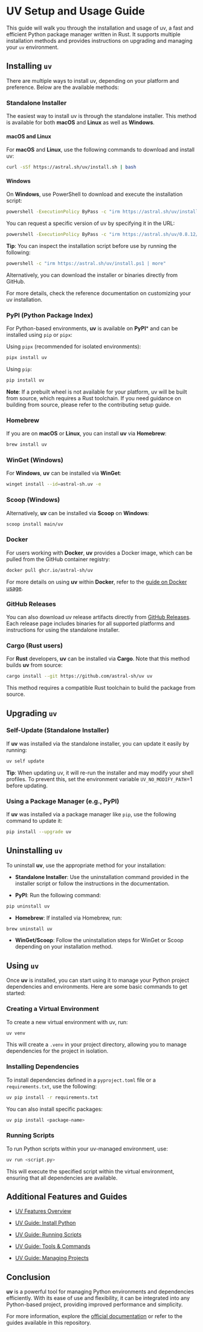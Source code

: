 # UV Setup and Usage Guide

This guide will walk you through the installation and usage of uv, a fast and efficient Python package manager written in Rust. It supports multiple installation methods and provides instructions on upgrading and managing your `uv` environment.

## Installing `uv`

There are multiple ways to install uv, depending on your platform and preference. Below are the available methods:

### Standalone Installer

The easiest way to install uv is through the standalone installer. This method is available for both **macOS** and **Linux** as well as **Windows**.

#### macOS and Linux

For **macOS** and **Linux**, use the following commands to download and install uv:

``` bash
curl -sSf https://astral.sh/uv/install.sh | bash
```

#### Windows

On **Windows**, use PowerShell to download and execute the installation script:

``` bash
powershell -ExecutionPolicy ByPass -c "irm https://astral.sh/uv/install.ps1 | iex"
```

You can request a specific version of uv by specifying it in the URL:

``` bash
powershell -ExecutionPolicy ByPass -c "irm https://astral.sh/uv/0.8.12/install.ps1 | iex"
```

**Tip**: You can inspect the installation script before use by running the following:

``` bash
powershell -c "irm https://astral.sh/uv/install.ps1 | more"
```

Alternatively, you can download the installer or binaries directly from GitHub.

For more details, check the reference documentation on customizing your uv installation.

### PyPI (Python Package Index)

For Python-based environments, **uv** is available on **PyPI*** and can be installed using `pip` or `pipx`:

Using `pipx` (recommended for isolated environments):

``` bash
pipx install uv
```

Using `pip`:

``` bash
pip install uv
```

**Note**: If a prebuilt wheel is not available for your platform, uv will be built from source, which requires a Rust toolchain. If you need guidance on building from source, please refer to the contributing setup guide.

### Homebrew

If you are on **macOS** or **Linux**, you can install **uv** via **Homebrew**:

``` bash
brew install uv
```

### WinGet (Windows)

For **Windows**, **uv** can be installed via **WinGet**:

``` bash
winget install --id=astral-sh.uv -e
```

### Scoop (Windows)

Alternatively, **uv** can be installed via **Scoop** on **Windows**:

``` bash
scoop install main/uv
```

### Docker

For users working with **Docker**, **uv** provides a Docker image, which can be pulled from the GitHub container registry:

``` bash
docker pull ghcr.io/astral-sh/uv
```

For more details on using **uv** within **Docker**, refer to the [guide on Docker usage](https://docs.astral.sh/uv/guides/docker).

### GitHub Releases

You can also download uv release artifacts directly from [GitHub Releases](https://github.com/astral-sh/uv/releases). Each release page includes binaries for all supported platforms and instructions for using the standalone installer.

### Cargo (Rust users)

For **Rust** developers, **uv** can be installed via **Cargo**. Note that this method builds **uv** from source:

``` bash
cargo install --git https://github.com/astral-sh/uv uv
```

This method requires a compatible Rust toolchain to build the package from source.

## Upgrading `uv`

### Self-Update (Standalone Installer)

If **uv** was installed via the standalone installer, you can update it easily by running:

``` bash
uv self update
```

**Tip**: When updating uv, it will re-run the installer and may modify your shell profiles. To prevent this, set the environment variable `UV_NO_MODIFY_PATH`=1 before updating.

### Using a Package Manager (e.g., PyPI)

If **uv** was installed via a package manager like `pip`, use the following command to update it:

``` bash
pip install --upgrade uv
```

## Uninstalling `uv`

To uninstall **uv**, use the appropriate method for your installation:

- **Standalone Installer**: Use the uninstallation command provided in the installer script or follow the instructions in the documentation.

- **PyPI**: Run the following command:

``` bash
pip uninstall uv
```

- **Homebrew**: If installed via Homebrew, run:

``` bash
brew uninstall uv
```

- **WinGet/Scoop**: Follow the uninstallation steps for WinGet or Scoop depending on your installation method.

## Using `uv`

Once **uv** is installed, you can start using it to manage your Python project dependencies and environments. Here are some basic commands to get started:

### Creating a Virtual Environment

To create a new virtual environment with uv, run:

``` bash
uv venv
```

This will create a `.venv` in your project directory, allowing you to manage dependencies for the project in isolation.

### Installing Dependencies

To install dependencies defined in a `pyproject.toml` file or a `requirements.txt`, use the following:

``` bash
uv pip install -r requirements.txt
```

You can also install specific packages:

``` bash
uv pip install <package-name>
```

### Running Scripts

To run Python scripts within your uv-managed environment, use:

``` bash
uv run <script.py>
```

This will execute the specified script within the virtual environment, ensuring that all dependencies are available.

## Additional Features and Guides

- [UV Features Overview](https://docs.astral.sh/uv/getting-started/features/)

- [UV Guide: Install Python](https://docs.astral.sh/uv/guides/install-python/)

- [UV Guide: Running Scripts](https://docs.astral.sh/uv/guides/scripts/)

- [UV Guide: Tools & Commands](https://docs.astral.sh/uv/guides/tools/)

- [UV Guide: Managing Projects](https://docs.astral.sh/uv/guides/projects/)

## Conclusion

**uv** is a powerful tool for managing Python environments and dependencies efficiently. With its ease of use and flexibility, it can be integrated into any Python-based project, providing improved performance and simplicity.

For more information, explore the [official documentation](https://docs.astral.sh/uv)  or refer to the guides available in this repository.